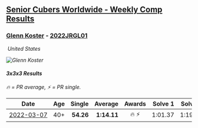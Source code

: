 <style>table {white-space: nowrap;}</style>
<link rel="stylesheet" type="text/css" href="/scw-comp/css/flags.css" />

## [Senior Cubers Worldwide - Weekly Comp Results](/scw-comp/results/)
### [Glenn Koster](README.md) - [2022JRGL01](https://www.worldcubeassociation.org/persons/2022JRGL01?event=333)

<i class="flag flag-US" />&nbsp;United States

![Glenn Koster](1642001592.jpg)

#### 3x3x3 Results

<span style="white-space: nowrap;">🔥 = PR average</span>, <span style="white-space: nowrap;">⚡ = PR single</span>.

| Date | Age | Single | Average | Awards | Solve 1 | Solve 2 | Solve 3 | Solve 4 | Solve 5 | Video |
| :--: | :--: | --: | --: | :--: | --: | --: | --: | --: | --: | :-- |
| [2022-03-07](../../results/2022-03-07/333.md) | 40+ | **54.26** | **1:14.11** | 🔥 ⚡ | 1:01.37 | 1:19.92 | 1:29.08 | **54.26** | 1:21.05 | [Desktop](https://www.facebook.com/events/543808583529148/permalink/546823446560995) / [Mobile](https://m.facebook.com/events/543808583529148?view=permalink&id=546823446560995) |


<!-- Global site tag (gtag.js) - Google Analytics -->
<script async src="https://www.googletagmanager.com/gtag/js?id=UA-86348435-3"></script>
<script>window.dataLayer = window.dataLayer || []; function gtag() {dataLayer.push(arguments);} gtag('js', new Date()); gtag('config', 'UA-86348435-3');</script>
